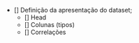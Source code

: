 - [] Definição da apresentação do dataset; 
    - [] Head
    - [] Colunas (tipos)
    - [] Correlações


